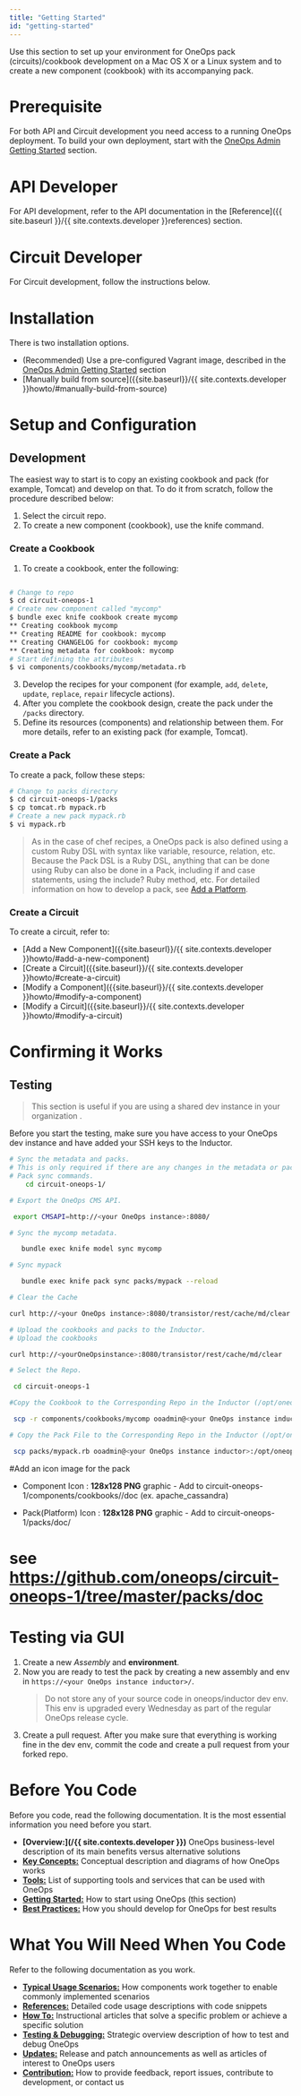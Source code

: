 ```yaml
---
title: "Getting Started"
id: "getting-started"
---
```


Use this section to set up your environment for OneOps pack (circuits)/cookbook development on a Mac OS X or a Linux system and to create a new component (cookbook) with its accompanying pack.

# Prerequisite

For both API and Circuit development you need access to a running OneOps deployment. To build your own deployment, start with the [OneOps Admin Getting Started](/admin/getting-started/#installation) section.

# API Developer

For API development, refer to the API documentation in the [Reference]({{ site.baseurl }}/{{ site.contexts.developer }}references) section.

# Circuit Developer

For Circuit development, follow the instructions below.

# Installation

There is two installation options.  

* (Recommended) Use a pre-configured Vagrant image, described in the [OneOps Admin Getting Started](/admin/getting-started/#installation) section
* [Manually build from source]({{site.baseurl}}/{{ site.contexts.developer }}howto/#manually-build-from-source)

# Setup and Configuration

## Development

The easiest way to start is to copy an existing cookbook and pack (for example, Tomcat) and develop on that. To do it from scratch, follow the procedure described below:

1. Select the circuit repo.
2. To create a new component (cookbook), use the knife command.

### Create a Cookbook

1. To create a cookbook, enter the following:

~~~bash

# Change to repo
$ cd circuit-oneops-1
# Create new component called "mycomp"
$ bundle exec knife cookbook create mycomp
** Creating cookbook mycomp
** Creating README for cookbook: mycomp
** Creating CHANGELOG for cookbook: mycomp
** Creating metadata for cookbook: mycomp
# Start defining the attributes
$ vi components/cookbooks/mycomp/metadata.rb
~~~

3. Develop the recipes for your component (for example, `add`, `delete`, `update`, `replace`, `repair` lifecycle actions).
4. After you complete the cookbook design, create the pack under the `/packs` directory.
5. Define its resources (components) and relationship between them. For more details, refer to an existing pack (for example, Tomcat).

### Create a Pack

To create a pack, follow these steps:

~~~bash
# Change to packs directory
$ cd circuit-oneops-1/packs
$ cp tomcat.rb mypack.rb
# Create a new pack mypack.rb
$ vi mypack.rb
~~~

> As in the case of chef recipes, a OneOps pack is also defined using a custom Ruby DSL with syntax like variable, resource, relation, etc. Because the Pack DSL is a Ruby DSL, anything that can be done using Ruby can also be done in a Pack, including if and case statements, using the include? Ruby method, etc. For detailed information on how to develop a pack, see [Add a Platform](../howto/#add-a-platform).

### Create a Circuit

To create a circuit, refer to:

* [Add a New Component]({{site.baseurl}}/{{ site.contexts.developer }}howto/#add-a-new-component)
* [Create a Circuit]({{site.baseurl}}/{{ site.contexts.developer }}howto/#create-a-circuit)
* [Modify a Component]({{site.baseurl}}/{{ site.contexts.developer }}howto/#modify-a-component)
* [Modify a Circuit]({{site.baseurl}}/{{ site.contexts.developer }}howto/#modify-a-circuit)

# Confirming it Works

## Testing
> This section is useful if you are using a shared dev instance in your organization .

Before you start the testing, make sure you have access to your OneOps dev instance and have added your SSH keys to the Inductor.

~~~bash
# Sync the metadata and packs.
# This is only required if there are any changes in the metadata or pack:
# Pack sync commands.
    cd circuit-oneops-1/

# Export the OneOps CMS API.

 export CMSAPI=http://<your OneOps instance>:8080/

# Sync the mycomp metadata.

   bundle exec knife model sync mycomp

# Sync mypack

   bundle exec knife pack sync packs/mypack --reload

# Clear the Cache

curl http://<your OneOps instance>:8080/transistor/rest/cache/md/clear      

# Upload the cookbooks and packs to the Inductor.
# Upload the cookbooks

curl http://<yourOneOpsinstance>:8080/transistor/rest/cache/md/clear

# Select the Repo.

 cd circuit-oneops-1

#Copy the Cookbook to the Corresponding Repo in the Inductor (/opt/oneops)

 scp -r components/cookbooks/mycomp ooadmin@<your OneOps instance inductor>:/opt/oneops/circuit-oneops-1/current/components/cookbooks/

# Copy the Pack File to the Corresponding Repo in the Inductor (/opt/oneops)

 scp packs/mypack.rb ooadmin@<your OneOps instance inductor>:/opt/oneops/circuit-oneops-1/current/packs/
~~~  

#Add an icon image for the pack
* Component Icon : **128x128 PNG** graphic - Add to circuit-oneops-1/components/cookbooks/<mycomp>/doc (ex. apache_cassandra)

* Pack(Platform) Icon : **128x128 PNG** graphic - Add to circuit-oneops-1/packs/doc/
# see https://github.com/oneops/circuit-oneops-1/tree/master/packs/doc

# Testing via GUI
1. Create a new *Assembly* and **environment**.
2. Now you are ready to test the pack by creating a new assembly and env in `https://<your OneOps instance inductor>/`.
    >Do not store any of your source code in oneops/inductor dev env. This env is upgraded every Wednesday as part of the regular OneOps release cycle.
3. Create a pull request.
     After you make sure that everything is working fine in the dev env, commit the code and create a pull request from your forked repo.


# Before You Code

Before you code, read the following documentation. It is the most essential information you need before you start.

* **[Overview:](/{{ site.contexts.developer }})** OneOps business-level description of its main benefits versus alternative solutions
* **[Key Concepts:](../key-concepts)** Conceptual description and diagrams of how OneOps works
* **[Tools:](../tools)** List of supporting tools and services that can be used with OneOps
* **[Getting Started:](../getting-started)** How to start using OneOps (this section)
* **[Best Practices:](../best-practices)** How you should develop for OneOps for best results

# What You Will Need When You Code

Refer to the following documentation as you work.

* **[Typical Usage Scenarios:](../typical-scenarios)** How components work together to enable commonly implemented scenarios
* **[References:](../references)** Detailed code usage descriptions with code snippets
* **[How To:](../howto)** Instructional articles that solve a specific problem or achieve a specific solution
* **[Testing & Debugging:](../testing)** Strategic overview description of how to test and debug OneOps
* **[Updates:](../updates)** Release and patch announcements as well as articles of interest to OneOps users
* **[Contribution:](../contribution)** How to provide feedback, report issues, contribute to development, or contact us

